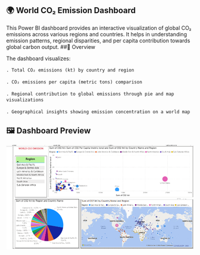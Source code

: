 ## 🌍 World CO₂ Emission Dashboard
This Power BI dashboard provides an interactive visualization of global CO₂ emissions across various regions and countries. It helps in understanding emission patterns, regional disparities, and per capita contribution towards global carbon output.
##🧭 Overview

 The dashboard visualizes:

    . Total CO₂ emissions (kt) by country and region
    
    . CO₂ emissions per capita (metric tons) comparison
    
    . Regional contribution to global emissions through pie and map visualizations
    
    . Geographical insights showing emission concentration on a world map

## 🖼️ Dashboard Preview
<a href="./CO2%20EMMISSION.png"> <img src="https://github.com/RishiTiwari7208/POWER-BI-PROJECTS/blob/main/CO2%20EMMISSION%20ANALYSIS/04_CO2%20EMMISSION.png" alt="World CO2 Emission Dashboard" width="850"/> </a>
